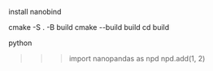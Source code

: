 install nanobind

cmake -S . -B build
cmake --build build
cd build

python
>>> import nanopandas as npd
>>> npd.add(1, 2)